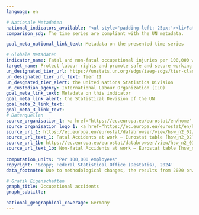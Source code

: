 ```yaml
---
language: en    

# Nationale Metadaten    
national_indicators_available: "<ul style='padding-left: 25px;'><li>Fatal occupational accidents</li> <li> Non-fatal occupational accidents</li></ul>"    
comparison_sdg: The time series are compliant with the UN metadata.    

goal_meta_national_link_text: Metadata on the presented time series    

# Globale Metadaten    
indicator_name: Fatal and non-fatal occupational injuries per 100,000 workers, by sex and migrant status    
target_name: Protect labour rights and promote safe and secure working environments for all workers, including migrant workers, in particular women migrants, and those in precarious employment    
un_designated_tier_url: https://unstats.un.org/sdgs/iaeg-sdgs/tier-classification/    
un_designated_tier_url_text: Tier II    
un_desgnated_tier_alert: the United Nations Statistics Division    
un_custodian_agency: International Labour Organization (ILO)    
goal_meta_link_text: Metadata on this indicator    
goal_meta_link_alert: the Statistical Devision of the UN    
goal_meta_2_link_text:     
goal_meta_3_link_text:         
# Datenquellen
source_organisation_1: <a href="https://ec.europa.eu/eurostat/en/home" target="_blank"> Statistical office of the European Union (Eurostat) </a>
source_organisation_logo_1: <a href="https://ec.europa.eu/eurostat/en/home" target="_blank"><img src="https://sdg-indikatoren.de/public/OrgImgEn/eurostat.png" alt="Logo eurostat" style="height:60px; width:148px"/></a>
source_url_1: https://ec.europa.eu/eurostat/databrowser/view/hsw_n2_02/default/table?lang=en
source_url_text_1: Fatal Accidents at work – Eurostat table [hsw_n2_02]
source_url_1b: https://ec.europa.eu/eurostat/databrowser/view/hsw_n2_01/default/table?lang=en
source_url_text_1b: Non-fatal Accidents at work – Eurostat table [hsw_n2_01]
    
computation_units: "Per 100,000 employees"    
copyright: '&copy; Federal Statistical Office (Destatis), 2024'    
data_footnote: Due to methodological changes, the results from 2020 onwards are only comparable with previous years to a limited extend.    

# Grafik Eigenschaften    
graph_title: Occupational accidents
graph_subtitle:     

national_geographical_coverage: Germany    
---
```


<span></span>